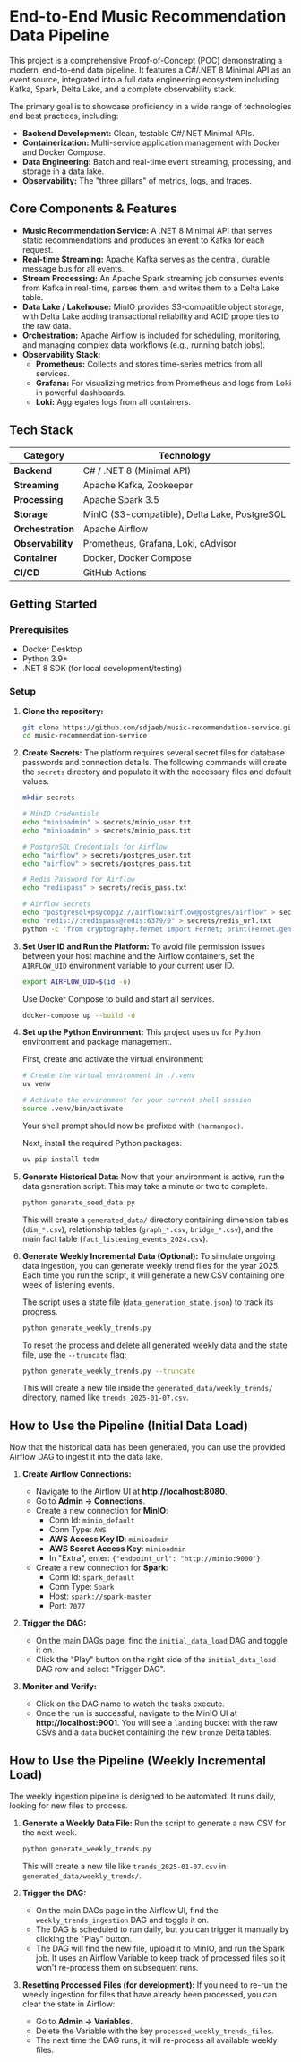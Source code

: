 # End-to-End Music Recommendation Data Pipeline

This project is a comprehensive Proof-of-Concept (POC) demonstrating a modern, end-to-end data pipeline. It features a C#/.NET 8 Minimal API as an event source, integrated into a full data engineering ecosystem including Kafka, Spark, Delta Lake, and a complete observability stack.

The primary goal is to showcase proficiency in a wide range of technologies and best practices, including:
-   **Backend Development:** Clean, testable C#/.NET Minimal APIs.
-   **Containerization:** Multi-service application management with Docker and Docker Compose.
-   **Data Engineering:** Batch and real-time event streaming, processing, and storage in a data lake.
-   **Observability:** The "three pillars" of metrics, logs, and traces.

## Core Components & Features

*   **Music Recommendation Service:** A .NET 8 Minimal API that serves static recommendations and produces an event to Kafka for each request.
*   **Real-time Streaming:** Apache Kafka serves as the central, durable message bus for all events.
*   **Stream Processing:** An Apache Spark streaming job consumes events from Kafka in real-time, parses them, and writes them to a Delta Lake table.
*   **Data Lake / Lakehouse:** MinIO provides S3-compatible object storage, with Delta Lake adding transactional reliability and ACID properties to the raw data.
*   **Orchestration:** Apache Airflow is included for scheduling, monitoring, and managing complex data workflows (e.g., running batch jobs).
*   **Observability Stack:**
    *   **Prometheus:** Collects and stores time-series metrics from all services.
    *   **Grafana:** For visualizing metrics from Prometheus and logs from Loki in powerful dashboards.
    *   **Loki:** Aggregates logs from all containers.

## Tech Stack

| Category          | Technology                                       |
| ----------------- | ------------------------------------------------ |
| **Backend**       | C# / .NET 8 (Minimal API)                        |
| **Streaming**     | Apache Kafka, Zookeeper                          |
| **Processing**    | Apache Spark 3.5                                 |
| **Storage**       | MinIO (S3-compatible), Delta Lake, PostgreSQL    |
| **Orchestration** | Apache Airflow                                   |
| **Observability** | Prometheus, Grafana, Loki, cAdvisor              |
| **Container**     | Docker, Docker Compose                           |
| **CI/CD**         | GitHub Actions                                   |

## Getting Started

### Prerequisites

*   Docker Desktop
*   Python 3.9+
*   .NET 8 SDK (for local development/testing)

### Setup

1.  **Clone the repository:**
    ```bash
    git clone https://github.com/sdjaeb/music-recommendation-service.git
    cd music-recommendation-service
    ```
 
2.  **Create Secrets:**
    The platform requires several secret files for database passwords and connection details. The following commands will create the `secrets` directory and populate it with the necessary files and default values.
    ```bash
    mkdir secrets
    
    # MinIO Credentials
    echo "minioadmin" > secrets/minio_user.txt
    echo "minioadmin" > secrets/minio_pass.txt

    # PostgreSQL Credentials for Airflow
    echo "airflow" > secrets/postgres_user.txt
    echo "airflow" > secrets/postgres_pass.txt

    # Redis Password for Airflow
    echo "redispass" > secrets/redis_pass.txt

    # Airflow Secrets
    echo "postgresql+psycopg2://airflow:airflow@postgres/airflow" > secrets/airflow_db_url.txt
    echo "redis://:redispass@redis:6379/0" > secrets/redis_url.txt
    python -c 'from cryptography.fernet import Fernet; print(Fernet.generate_key().decode())' > secrets/airflow_fernet.txt
    ```

3.  **Set User ID and Run the Platform:**
    To avoid file permission issues between your host machine and the Airflow containers, set the `AIRFLOW_UID` environment variable to your current user ID.
    ```bash
    export AIRFLOW_UID=$(id -u)
    ```

    Use Docker Compose to build and start all services.
    ```bash
    docker-compose up --build -d
    ```

4.  **Set up the Python Environment:**
    This project uses `uv` for Python environment and package management.

    First, create and activate the virtual environment:
    ```bash
    # Create the virtual environment in ./.venv
    uv venv

    # Activate the environment for your current shell session
    source .venv/bin/activate
    ```
    Your shell prompt should now be prefixed with `(harmanpoc)`.

    Next, install the required Python packages:
    ```bash
    uv pip install tqdm
    ```

5.  **Generate Historical Data:**
    Now that your environment is active, run the data generation script. This may take a minute or two to complete.
    ```bash
    python generate_seed_data.py
    ```
    This will create a `generated_data/` directory containing dimension tables (`dim_*.csv`), relationship tables (`graph_*.csv`, `bridge_*.csv`), and the main fact table (`fact_listening_events_2024.csv`).

6.  **Generate Weekly Incremental Data (Optional):**
    To simulate ongoing data ingestion, you can generate weekly trend files for the year 2025. Each time you run the script, it will generate a new CSV containing one week of listening events.

    The script uses a state file (`data_generation_state.json`) to track its progress.

    ```bash
    python generate_weekly_trends.py
    ```

    To reset the process and delete all generated weekly data and the state file, use the `--truncate` flag:

    ```bash
    python generate_weekly_trends.py --truncate
    ```

    This will create a new file inside the `generated_data/weekly_trends/` directory, named like `trends_2025-01-07.csv`.

## How to Use the Pipeline (Initial Data Load)

Now that the historical data has been generated, you can use the provided Airflow DAG to ingest it into the data lake.

1.  **Create Airflow Connections:**
    *   Navigate to the Airflow UI at **http://localhost:8080**.
    *   Go to **Admin -> Connections**.
    *   Create a new connection for **MinIO**:
        *   Conn Id: `minio_default`
        *   Conn Type: `AWS`
        *   **AWS Access Key ID**: `minioadmin`
        *   **AWS Secret Access Key**: `minioadmin`
        *   In "Extra", enter: `{"endpoint_url": "http://minio:9000"}`
    *   Create a new connection for **Spark**:
        *   Conn Id: `spark_default`
        *   Conn Type: `Spark`
        *   Host: `spark://spark-master`
        *   Port: `7077`

2.  **Trigger the DAG:**
    *   On the main DAGs page, find the `initial_data_load` DAG and toggle it on.
    *   Click the "Play" button on the right side of the `initial_data_load` DAG row and select "Trigger DAG".

3.  **Monitor and Verify:**
    *   Click on the DAG name to watch the tasks execute.
    *   Once the run is successful, navigate to the MinIO UI at **http://localhost:9001**. You will see a `landing` bucket with the raw CSVs and a `data` bucket containing the new `bronze` Delta tables.

## How to Use the Pipeline (Weekly Incremental Load)

The weekly ingestion pipeline is designed to be automated. It runs daily, looking for new files to process.

1.  **Generate a Weekly Data File:**
    Run the script to generate a new CSV for the next week.
    ```bash
    python generate_weekly_trends.py
    ```
    This will create a new file like `trends_2025-01-07.csv` in `generated_data/weekly_trends/`.

2.  **Trigger the DAG:**
    *   On the main DAGs page in the Airflow UI, find the `weekly_trends_ingestion` DAG and toggle it on.
    *   The DAG is scheduled to run daily, but you can trigger it manually by clicking the "Play" button.
    *   The DAG will find the new file, upload it to MinIO, and run the Spark job. It uses an Airflow Variable to keep track of processed files so it won't re-process them on subsequent runs.

3.  **Resetting Processed Files (for development):**
    If you need to re-run the weekly ingestion for files that have already been processed, you can clear the state in Airflow:
    *   Go to **Admin -> Variables**.
    *   Delete the Variable with the key `processed_weekly_trends_files`.
    *   The next time the DAG runs, it will re-process all available weekly files.
